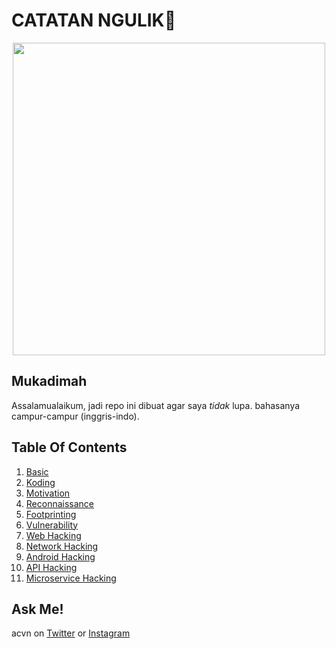 # CATATAN NGULIK:rocket:

<p align="center"><img src="https://user-images.githubusercontent.com/52058660/89849631-14093c80-dbb3-11ea-9e04-a67d5758b904.jpg" width="500"></p>

## Mukadimah
Assalamualaikum, jadi repo ini dibuat agar saya *tidak* lupa. bahasanya campur-campur (inggris-indo).

## Table Of Contents
1. [Basic](https://github.com/acvn/b3lajar/tree/master/basic.md)
2. [Koding](https://github.com/acvn/catngul/blob/master/code.md)
3. [Motivation](https://github.com/acvn/b3lajar/blob/master/motivation.md)
4. [Reconnaissance](https://github.com/acvn/b3lajar/blob/master/rekon)
6. [Footprinting](https://github.com/acvn/catngul/blob/master/foot.md)
7. [Vulnerability](https://github.com/acvn/b3lajar/blob/master/vuln)
8. [Web Hacking](https://github.com/acvn/b3lajar/blob/master/steps.md)
9. [Network Hacking](https://github.com/acvn/b3lajar/blob/master/netsec.md)
10. [Android Hacking](https://github.com/acvn/catngul/blob/master/androsec)
11. [API Hacking](https://github.com/acvn/catngul/blob/master/apihack.md)
12. [Microservice Hacking](https://github.com/acvn/catngul/blob/master/microservice.md)
   
## Ask Me!
acvn on [Twitter](https://twitter.com/aldi__satria) or [Instagram](https://www.instagram.com/aldi___satria/)
